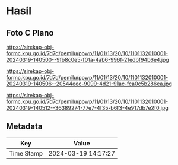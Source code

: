 # Hasil

## Foto C Plano

https://sirekap-obj-formc.kpu.go.id/7d7d/pemilu/ppwp/11/01/13/20/10/1101132010001-20240319-140500--9fb8c0e5-f01a-4ab6-996f-21edbf94b6e4.jpg

https://sirekap-obj-formc.kpu.go.id/7d7d/pemilu/ppwp/11/01/13/20/10/1101132010001-20240319-140506--20544eec-9099-4d21-91ac-fca0c5b286ea.jpg

https://sirekap-obj-formc.kpu.go.id/7d7d/pemilu/ppwp/11/01/13/20/10/1101132010001-20240319-140512--36389274-77e7-4f35-b6f3-4e917db7e2f0.jpg


## Metadata

| Key        | Value               |
| ---------- | ------------------- |
| Time Stamp | 2024-03-19 14:17:27 |




